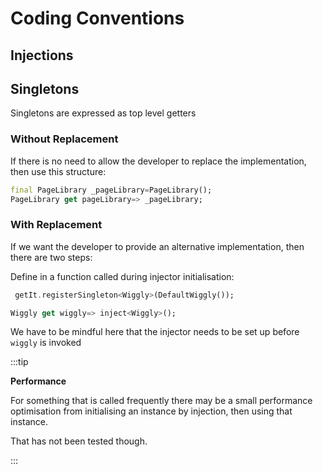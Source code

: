 # Coding Conventions


## Injections


## Singletons

Singletons are expressed as top level getters

### Without Replacement

If there is no need to allow the developer to replace the implementation, then use this structure:

``` Dart
final PageLibrary _pageLibrary=PageLibrary();
PageLibrary get pageLibrary=> _pageLibrary;
``` 

### With Replacement

If we want the developer to provide an alternative implementation, then there are two steps:

Define in a function called during injector initialisation:

```dart
 getIt.registerSingleton<Wiggly>(DefaultWiggly());
```


```dart
Wiggly get wiggly=> inject<Wiggly>();
```

We have to be mindful here that the injector needs to be set up before `wiggly` is invoked

:::tip 

**Performance**

For something that is called frequently there may be a small performance optimisation from initialising an instance by injection, then using that instance.

That has not been tested though.

:::
